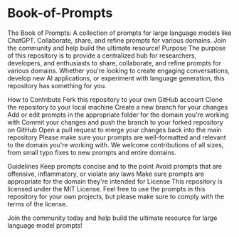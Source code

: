 # Book-of-Prompts
The Book of Prompts: A collection of prompts for large language models like ChatGPT. Collaborate, share, and refine prompts for various domains. Join the community and help build the ultimate resource!
Purpose
The purpose of this repository is to provide a centralized hub for researchers, developers, and enthusiasts to share, collaborate, and refine prompts for various domains. Whether you're looking to create engaging conversations, develop new AI applications, or experiment with language generation, this repository has something for you.

How to Contribute
Fork this repository to your own GitHub account
Clone the repository to your local machine
Create a new branch for your changes
Add or edit prompts in the appropriate folder for the domain you're working with
Commit your changes and push the branch to your forked repository on GitHub
Open a pull request to merge your changes back into the main repository
Please make sure your prompts are well-formatted and relevant to the domain you're working with. We welcome contributions of all sizes, from small typo fixes to new prompts and entire domains.

Guidelines
Keep prompts concise and to the point
Avoid prompts that are offensive, inflammatory, or violate any laws
Make sure prompts are appropriate for the domain they're intended for
License
This repository is licensed under the MIT License. Feel free to use the prompts in this repository for your own projects, but please make sure to comply with the terms of the license.

Join the community today and help build the ultimate resource for large language model prompts!
